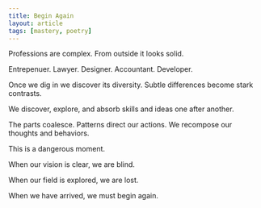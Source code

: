 ```yaml
---
title: Begin Again
layout: article
tags: [mastery, poetry]
---
```


Professions are complex. From outside it looks solid.

Entrepenuer. Lawyer. Designer. Accountant. Developer.

Once we dig in we discover its diversity. Subtle differences become stark
contrasts.

We discover, explore, and absorb skills and ideas one after another.

The parts coalesce. Patterns direct our actions. We recompose our thoughts and
behaviors.

This is a dangerous moment.

When our vision is clear, we are blind.

When our field is explored, we are lost.

When we have arrived, we must begin again.
